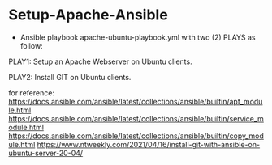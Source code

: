 # Setup-Apache-Ansible
- Ansible playbook apache-ubuntu-playbook.yml with two (2) PLAYS as follow:

PLAY1: Setup an Apache Webserver on Ubuntu clients.

PLAY2: Install GIT on Ubuntu clients.

for reference:
https://docs.ansible.com/ansible/latest/collections/ansible/builtin/apt_module.html 
https://docs.ansible.com/ansible/latest/collections/ansible/builtin/service_module.html 
https://docs.ansible.com/ansible/latest/collections/ansible/builtin/copy_module.html
https://www.ntweekly.com/2021/04/16/install-git-with-ansible-on-ubuntu-server-20-04/


